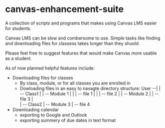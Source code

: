 # canvas-enhancement-suite
A collection of scripts and programs that makes using Canvas LMS easier for students.

Canvas LMS can be slow and combersome to use. Simple tasks like finding and downloading files for classess takes longer than they shuold.

Please feel free to suggest features that would make Canvas more usable as a student.

As of now planned helpful features include:
  - Downloading files for classes
    - By class, module, or for all classes you are enrolled in
    - Dowloading files in an easy to navagte directory structure:
    User --|
           | -- Class1 
           |      | -- Module 1
           |      |      | -- file 1
           |      |      | -- file 2
           |      | -- Module 2
           |             | -- file 3
           |              
           | -- Class2
                  | -- Module 3
                         | -- file 4
  - Downloading calendar
    - exporting to Google and Outlook
    - exporting summery of due dates in text format

